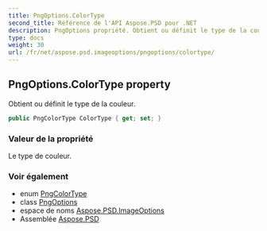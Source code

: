 ```yaml
---
title: PngOptions.ColorType
second_title: Référence de l'API Aspose.PSD pour .NET
description: PngOptions propriété. Obtient ou définit le type de la couleur.
type: docs
weight: 30
url: /fr/net/aspose.psd.imageoptions/pngoptions/colortype/
---
```

## PngOptions.ColorType property

Obtient ou définit le type de la couleur.

```csharp
public PngColorType ColorType { get; set; }
```

### Valeur de la propriété

Le type de couleur.

### Voir également

* enum [PngColorType](../../../aspose.psd.fileformats.png/pngcolortype/)
* class [PngOptions](../)
* espace de noms [Aspose.PSD.ImageOptions](../../pngoptions/)
* Assemblée [Aspose.PSD](../../../)


